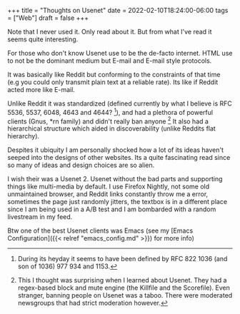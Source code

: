 +++
title = "Thoughts on Usenet"
date = 2022-02-10T18:24:00-06:00
tags = ["Web"]
draft = false
+++

Note that I never used it. Only read about it. But from what I've read it seems quite interesting.

For those who don't know Usenet use to be the de-facto internet. HTML use to not be the dominant medium but E-mail and E-mail style protocols.

It was basically like Reddit but conforming to the constraints of that time (e.g you could only transmit plain text at a reliable rate). Its like if Reddit acted more like E-mail.

Unlike Reddit it was standardized (defined currently by what I believe is RFC 5536, 5537, 6048, 4643 and 4644?&nbsp;[^fn:1]), and had a plethora of powerful clients (Gnus, \*rn family) and didn't really ban anyone&nbsp;[^fn:2] It also had a hierarchical structure which aided in discoverability (unlike Reddits flat hierarchy).

Despites it ubiquity I am personally shocked how a lot of its ideas haven't seeped into the designs of other websites. Its a quite fascinating read since so many of ideas and design choices are so alien.

I wish their was a Usenet 2. Usenet without the bad parts and supporting things like multi-media by default. I use Firefox Nightly, not some old unmaintained browser, and Reddit links constantly throw me a error, sometimes the page just randomly jitters, the textbox is in a different place since I am being used in a A/B test and I am bombarded with a random livestream in my feed.

Btw one of the best Usenet clients was Emacs (see my [Emacs Configuration]({{< relref "emacs_config.md" >}}) for more info)

[^fn:1]: During its heyday it seems to have been defined by RFC 822 1036 (and son of 1036) 977 934 and 1153.
[^fn:2]: This I thought was surprising when I learned about Usenet. They had a regex-based block and mute engine (the Killfile and the Scorefile). Even stranger, banning people on Usenet was a taboo. There were moderated newsgroups that had strict moderation however.